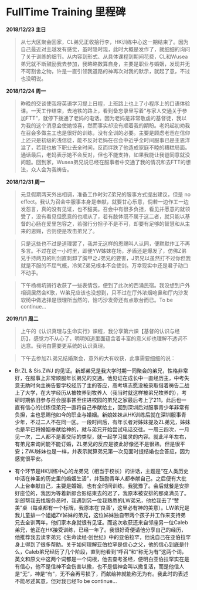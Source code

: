 # FullTime Training 里程碑

**2018/12/23 主日**

> 从七大区聚会回家，CL弟兄正收拾行李，HK训练中心这一期结束了。因为自己最近对主越发有感觉，虽时隐时现，此时大概是发作了，就细细的询问了关于训练的细节。从内容到形式、从具体课程到期间花费，CL和Wusea弟兄就不断鼓励我去参加，我略略数算自身，主要是职业与婚姻，发现并无不可割舍之物，许是一直引领我道路的神再次对我的默示，就起了意，不过也没明说。

**2018/12/24 周一**

> 昨晚的交谈使我将英语学习提上日程，上班路上也上了小程序上的口语体验课。一天工作结束，去地铁的路上，看到备忘录里写着“与家人交通关于参加FTT”，就停下拨通了老妈的电话。因为老妈是非常敬虔的基督徒，我以为我的这个消息会使她惊喜，然而事实却没有顺着我的期盼。老妈起初劝我在召会多做主工也是很好的训练，没有全训的必要。主要是顾虑老爸在信仰上还只是初级的浅信徒，能不反对老妈在召会中近乎全时间服事已是主恩洋溢了，若我也放下职业去全时间，反而绊跌了他造成家庭不睦的糟糕局面。通话最后，老妈表示她不会反对，但也不能支持，如果我能让我爸同意就没问题。回到家，Wusea弟兄说已经在服事者中交通了我的情况和去FTT的想法，众人会为我祷告。

**2018/12/31 周一**

> 元旦假期两天外出相调，准备工作时对Z弟兄的服事方式提出建议，但是 no effect。我认为召会中服事本身是奉献，就要甘心乐意，倘若一边作工一边发怨言，真的没有见证，也不甜美。召会中有很多负担，看见并愿意的就领受了，没有看见但愿意的也顺从了，若有肢体既不属于这二者，就只能以基督的心肠在爱里包容之，若强行分担子不是不可，却要有足够的智慧和从主来的恩赐，否则便是攻击弟兄了。

> 只是这些也不过是道理罢了，我并无这样的恩赐叫人认同，便默默作工不再多言。不过在这一小时里，即便YW姊妹在场，矛盾还是爆发了，仿佛Z弟兄手持两刃的利剑直刺卸了胸甲之J弟兄的要害，J弟兄以虽然打不过你但我就是不服的不屈气概，冷笑Z弟兄根本不会使剑。万幸现实中还是君子动口不动手。

> 下午杨梅坑骑行收获了一些表情包，便到了此次的西涌民宿。我没想到户外相调居然会K歌，W弟兄应该也没想到，只不过在厅外浓烟呛鼻和厅内沙发软椅中做选择是很理所当然的，恰巧沙发旁还有点歌台而已。To be continue...

**2019/1/1 周二**

> 上午的《认识真理与生命实行》课程，我分享第六课【基督的认识与经历】，感觉力不从心了，明明知道里面蕴含着丰富的意义却也理解不透词不达意。我明白需要更系统的认识真理。

> 下午去参加ZL弟兄结婚聚会，意外的大有收获，此事需要细细的说：
- Br.ZL & Sis.ZWJ 的见证。新郎弟兄是我大学时期一同聚会的弟兄，性格非常好，在服事上非常顺服年长弟兄的交通。他见证在成长中一直经历主，中考失意无助时向主祷告要学校经历了主的答应，高考填志愿没被录取借着祷告二战上了大学，在大学经历从被牧养到牧养人（我当时就这样被弟兄牧养的），考研时期依旧参与召会服事甚至住进校园的弟兄之家最后考上了211，此后也一直有信心的试炼但弟兄一直将自己奉献给主，回到深圳后对服事青少年非常有负担，主也恩赐他如今的职业与婚姻。新娘姊妹从HK训练后就在深圳服事青少年，不过二人不在同一区。一段时间后，有年长者对姊妹提及ZL弟兄，姊妹也是早已将婚姻奉献给神的，就与弟兄开始尝试电话交往。一周三四次，一月见一次，二人都不是善交际的类型，就一起学习属灵的内容。就此半年左右，有弟兄来询问能不能订婚，ZL弟兄的反应是彼此好像还不是很熟，但是很平安；ZWJ姊妹也是一样，并表示就算弟兄第一次见面时提结婚也会答应，因为感觉很平安。

- 有个环节是HK训练中心的龙弟兄（相当于校长）的讲话，主题是“在人类历史中活在神圣的历史里的婚姻生活”，并鼓励青年人都奉献自己。之后便有大批人上台奉献自己，主要是婚姻，也有全时间训练，我犹豫了。会后就餐是安排好座位的，我因为等着新郎合影结束去的迟了，我原本被安排的那桌满员了。新郎帮我去找服务员时，我遇到另一位我熟悉的LW弟兄，他拉我去了“赞美”桌（每桌都有一个标牌，我原本在‘良善’，这里必有神的美意）。LW弟兄是我儿童排一个姐姐ZY姊妹的弟兄，这位姊妹独自带两个孩子并工作来支持弟兄去全训两年，他们家本身就很有见证。而这次收获还来自邻座另一位Caleb弟兄，他正在HK接受训练，已经一年了。我很好奇便请他分享自己的经历，他推荐我去读李弟兄《生命读经·创世纪》中的亚伯拉罕，他说自己在亚伯拉罕身上得到了很多帮助。关于如何理解亚伯拉罕是信心之父，他的信心到底是什么，Caleb弟兄经历了几个阶段，直到他看到“呼召”和“称无为有”这两个词，英文和原文中这两个词都是一个词根，他去查考圣经，便明白亚伯拉罕实在是有信心，他不是信神不会伤害以撒，也不是信神会叫以撒复活，而是他信人是“无”，神是“有”，无不会再亏损了，而献给神就能称无为有。我此时的表述不能尽述其意，但对我已经To be continue...